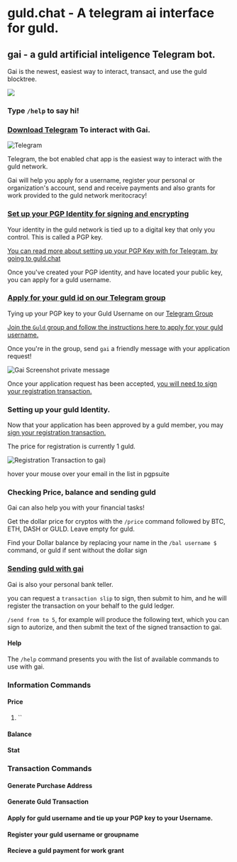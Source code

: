 # guld.chat - A telegram ai interface for guld.


## gai - a guld artificial inteligence Telegram bot.


Gai is the newest, easiest way to interact, transact, and use the guld blocktree.

![](https://guld.chat/IMG/gai.jpg)


### Type `/help` to say hi!


###  [Download Telegram](https://telegram.org/) To interact with Gai. 

![Telegram](https://commons.wikimedia.org/wiki/File:Telegram_logo.svg)

 Telegram, the bot enabled chat app is the easiest way to interact with the guld network. 
 
 Gai will help you apply for a username, register your personal or organization's account, send and receive payments and also grants for work provided to the guld network meritocracy!


### [Set up your PGP Identity for signing and encrypting](http://guld.chat/4-FAQ.html)
 
Your identity in the guld network is tied up to a digital key that only you control. This is called a PGP key.

[You can read more about setting up your PGP Key with for Telegram, by going to guld.chat](http://guld.chat/4-FAQ)
 
Once you've created your PGP identity, and have located your public key, you can apply for a guld username. 
 

### [Apply for your guld id on our Telegram group](http://guld.chat/3-transactions/1-Application.html)

Tying up your PGP key to your Guld Username on our [Telegram Group](https://t.me/guldcoin)

[Join the `Guld` group and follow the instructions here to apply for your guld username.](https://t.me/guldcoin)

Once you're in the group, send `gai` a friendly message with your application request!

![Gai Screenshot private message](http:guld.chat/IMG/gai2.png)

Once your application request has been accepted, [you will need to sign your registration transaction.](email.chat/3-transactions/2-Registration.html)


### Setting up your guld Identity.

Now that your application has been approved by a guld member, you may [sign your registration transaction.](http://guld.chat/3-transactions/2-Registration.html) 

The price for registration is currently 1 guld.

![Registration Transaction to gai](http:guld.chat/IMG/gai2.png))



 
hover your mouse over your email in the list in pgpsuite



### Checking Price, balance and sending guld

Gai can also help you with your financial tasks!
 
Get the dollar price for cryptos with the `/price` command followed by BTC, ETH, DASH or GULD. Leave empty for guld. 

Find your Dollar balance by replacing your name in the `/bal username $` command, or guld if sent without the dollar sign



### [Sending guld with gai](http://guld.chat/3-transactions/3-Transfers.html)

Gai is also your personal bank teller.

you can request a `transaction slip` to sign, then submit to him, and he will register the transaction on your behalf to the guld ledger.

`/send from to 5`, for example will produce the following text, which you can sign to autorize, and then submit the text of the signed transaction to gai.



#### Help 

The `/help` command presents you with the list of available commands to use with gai.

### Information Commands

#### Price

1. `` 

#### Balance


#### Stat


### Transaction Commands

#### Generate Purchase Address

#### Generate Guld Transaction

#### Apply for guld username and tie up your PGP key to your Username.

#### Register your guld username or groupname

#### Recieve a guld payment for work grant
 




